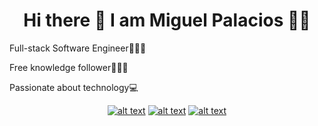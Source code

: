 

<div align="center">

<h1> Hi there 👋 I am Miguel Palacios 👨🏾‍ </h1>

<div align="left">
 <p>Full-stack Software Engineer👨🏾‍💻</p>
 <p>Free knowledge follower👨🏾‍🚀</p>
 <p>Passionate about technology💻</p>
</div>

<!-- Please don't remove this: Grab your social icons from https://github.com/carlsednaoui/gitsocial -->

<!-- display the social media buttons in your README -->

[![alt text][1.1]][1]
[![alt text][2.1]][2]
[![alt text][3.1]][3]


<!-- links to social media icons -->
<!-- no need to change these -->

<!-- icons with padding -->

[1.1]: https://imgur.com/Q05ZVFO.png (twitter icon with padding)
[2.1]: https://imgur.com/9plherK.png (linkedin icon with padding)
[3.1]: https://imgur.com/U4AVlLL.png (github icon with padding)

<!-- links to your social media accounts -->
<!-- update these accordingly -->

[1]: https://twitter.com/MiguelP4lacios
[2]: https://www.linkedin.com/in/miguel-palacios-127756b2/
[3]: https://github.com/MiguelP4lacios

<!-- Please don't remove this: Grab your social icons from https://github.com/carlsednaoui/gitsocial -->
</div>
